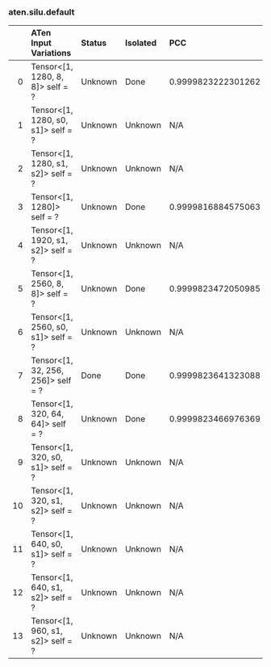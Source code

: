 ### aten.silu.default
|    | ATen Input Variations              | Status   | Isolated   | PCC                | Host   |
|---:|:-----------------------------------|:---------|:-----------|:-------------------|:-------|
|  0 | Tensor<[1, 1280, 8, 8]> self = ?   | Unknown  | Done       | 0.9999823222301262 | 0      |
|  1 | Tensor<[1, 1280, s0, s1]> self = ? | Unknown  | Unknown    | N/A                | N/A    |
|  2 | Tensor<[1, 1280, s1, s2]> self = ? | Unknown  | Unknown    | N/A                | N/A    |
|  3 | Tensor<[1, 1280]> self = ?         | Unknown  | Done       | 0.9999816884575063 | 0      |
|  4 | Tensor<[1, 1920, s1, s2]> self = ? | Unknown  | Unknown    | N/A                | N/A    |
|  5 | Tensor<[1, 2560, 8, 8]> self = ?   | Unknown  | Done       | 0.9999823472050985 | 0      |
|  6 | Tensor<[1, 2560, s0, s1]> self = ? | Unknown  | Unknown    | N/A                | N/A    |
|  7 | Tensor<[1, 32, 256, 256]> self = ? | Done     | Done       | 0.9999823641323088 | 0      |
|  8 | Tensor<[1, 320, 64, 64]> self = ?  | Unknown  | Done       | 0.9999823466976369 | 0      |
|  9 | Tensor<[1, 320, s0, s1]> self = ?  | Unknown  | Unknown    | N/A                | N/A    |
| 10 | Tensor<[1, 320, s1, s2]> self = ?  | Unknown  | Unknown    | N/A                | N/A    |
| 11 | Tensor<[1, 640, s0, s1]> self = ?  | Unknown  | Unknown    | N/A                | N/A    |
| 12 | Tensor<[1, 640, s1, s2]> self = ?  | Unknown  | Unknown    | N/A                | N/A    |
| 13 | Tensor<[1, 960, s1, s2]> self = ?  | Unknown  | Unknown    | N/A                | N/A    |


